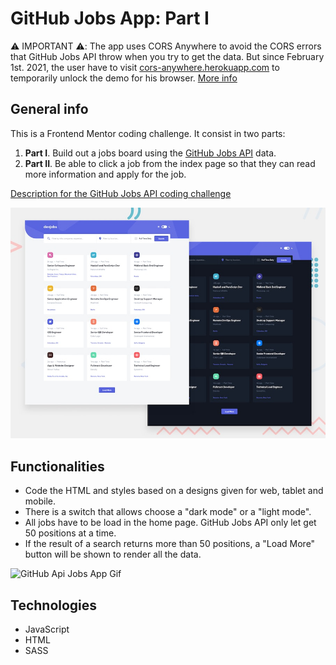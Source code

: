 # GitHub Jobs App: Part I

⚠️ IMPORTANT ⚠️: The app uses CORS Anywhere to avoid the CORS errors that GitHub Jobs API throw when you try to get the data. But since February 1st. 2021, the user have to visit  [cors-anywhere.herokuapp.com](https://cors-anywhere.herokuapp.com) to temporarily unlock the demo for his browser. [More info](https://github.com/Rob--W/cors-anywhere/issues/301)


## General info
This is a Frontend Mentor coding challenge. It consist in two parts:

1. **Part I**. Build out a jobs board using the [GitHub Jobs API](https://jobs.github.com/api) data.
2. **Part II**. Be able to click a job from the index page so that they can read more information and apply for the job. 

[Description for the GitHub Jobs API coding challenge](./src/assets/README.md)

![Design preview for the GitHub Jobs API coding challenge](./src/assets/preview.jpg)


## Functionalities

- Code the HTML and styles based on a designs given for web, tablet and mobile.
- There is a switch that allows choose a "dark mode" or a "light mode".
- All jobs have to be load in the home page. GitHub Jobs API only let get 50 positions at a time.
- If the result of a search returns more than 50 positions, a "Load More" button will be shown to render all the data.

![GitHub Api Jobs App Gif](https://github.com/mariam-blanco/github-jobs-api-app/blob/master/src/assets/github-api.gif)


## Technologies
- JavaScript
- HTML
- SASS
